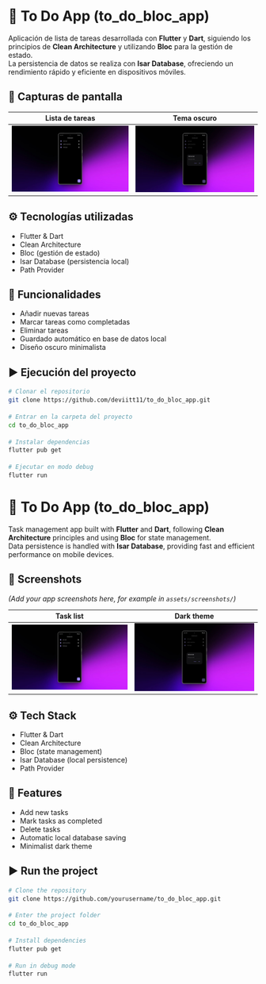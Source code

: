 # 📝 To Do App (to_do_bloc_app)

Aplicación de lista de tareas desarrollada con **Flutter** y **Dart**, siguiendo los principios de **Clean Architecture** y utilizando **Bloc** para la gestión de estado.  
La persistencia de datos se realiza con **Isar Database**, ofreciendo un rendimiento rápido y eficiente en dispositivos móviles.

## 📸 Capturas de pantalla

| Lista de tareas | Tema oscuro |
|-----------------|-------------|
| ![Screenshot 1](assets/screenshots/to_do_app.webp) | ![Screenshot 2](assets/screenshots/to_do_app_2.webp) |

## ⚙️ Tecnologías utilizadas
- Flutter & Dart  
- Clean Architecture  
- Bloc (gestión de estado)  
- Isar Database (persistencia local)  
- Path Provider  

## 🚀 Funcionalidades
- Añadir nuevas tareas  
- Marcar tareas como completadas  
- Eliminar tareas  
- Guardado automático en base de datos local  
- Diseño oscuro minimalista  

## ▶️ Ejecución del proyecto
```bash
# Clonar el repositorio
git clone https://github.com/deviitt11/to_do_bloc_app.git

# Entrar en la carpeta del proyecto
cd to_do_bloc_app

# Instalar dependencias
flutter pub get

# Ejecutar en modo debug
flutter run
```

# 📝 To Do App (to_do_bloc_app)

Task management app built with **Flutter** and **Dart**, following **Clean Architecture** principles and using **Bloc** for state management.  
Data persistence is handled with **Isar Database**, providing fast and efficient performance on mobile devices.

## 📸 Screenshots
*(Add your app screenshots here, for example in `assets/screenshots/`)*

| Task list | Dark theme |
|-----------|------------|
| ![Screenshot 1](assets/screenshots/to_do_app.webp) | ![Screenshot 2](assets/screenshots/to_do_app_2.webp) |

## ⚙️ Tech Stack
- Flutter & Dart  
- Clean Architecture  
- Bloc (state management)  
- Isar Database (local persistence)  
- Path Provider  

## 🚀 Features
- Add new tasks  
- Mark tasks as completed  
- Delete tasks  
- Automatic local database saving  
- Minimalist dark theme  

## ▶️ Run the project
```bash
# Clone the repository
git clone https://github.com/yourusername/to_do_bloc_app.git

# Enter the project folder
cd to_do_bloc_app

# Install dependencies
flutter pub get

# Run in debug mode
flutter run
```
